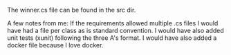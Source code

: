 The winner.cs file can be found in the src dir.

A few notes from me:
If the requirements allowed multiple .cs files I would have had a file per class as is standard convention.
I would have also added unit tests (xunit) following the three A's format.
I would have also added a docker file because I love docker.